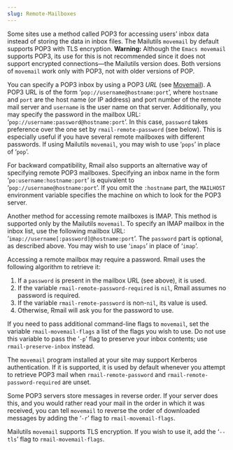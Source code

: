 ```yaml
---
slug: Remote-Mailboxes
---
```


Some sites use a method called POP3 for accessing users’ inbox data instead of storing the data in inbox files. The Mailutils `movemail` by default supports POP3 with TLS encryption. **Warning:** Although the `Emacs movemail` supports POP3, its use for this is not recommended since it does not support encrypted connections—the Mailutils version does. Both versions of `movemail` work only with POP3, not with older versions of POP.

You can specify a POP3 inbox by using a POP3 *URL* (see [Movemail](Movemail)). A POP3 URL is of the form ‘`pop://username@hostname:port`’, where `hostname` and `port` are the host name (or IP address) and port number of the remote mail server and `username` is the user name on that server. Additionally, you may specify the password in the mailbox URL: ‘`pop://username:password@hostname:port`’. In this case, `password` takes preference over the one set by `rmail-remote-password` (see below). This is especially useful if you have several remote mailboxes with different passwords. If using Mailutils `movemail`, you may wish to use ‘`pops`’ in place of ‘`pop`’.

For backward compatibility, Rmail also supports an alternative way of specifying remote POP3 mailboxes. Specifying an inbox name in the form ‘`po:username:hostname:port`’ is equivalent to ‘`pop://username@hostname:port`’. If you omit the `:hostname` part, the `MAILHOST` environment variable specifies the machine on which to look for the POP3 server.

Another method for accessing remote mailboxes is IMAP. This method is supported only by the Mailutils `movemail`. To specify an IMAP mailbox in the inbox list, use the following mailbox URL: ‘`imap://username[:password]@hostname:port`’. The `password` part is optional, as described above. You may wish to use ‘`imaps`’ in place of ‘`imap`’.

Accessing a remote mailbox may require a password. Rmail uses the following algorithm to retrieve it:

1.  If a `password` is present in the mailbox URL (see above), it is used.
2.  If the variable `rmail-remote-password-required` is `nil`, Rmail assumes no password is required.
3.  If the variable `rmail-remote-password` is non-`nil`, its value is used.
4.  Otherwise, Rmail will ask you for the password to use.

If you need to pass additional command-line flags to `movemail`, set the variable `rmail-movemail-flags` a list of the flags you wish to use. Do not use this variable to pass the ‘`-p`’ flag to preserve your inbox contents; use `rmail-preserve-inbox` instead.

The `movemail` program installed at your site may support Kerberos authentication. If it is supported, it is used by default whenever you attempt to retrieve POP3 mail when `rmail-remote-password` and `rmail-remote-password-required` are unset.

Some POP3 servers store messages in reverse order. If your server does this, and you would rather read your mail in the order in which it was received, you can tell `movemail` to reverse the order of downloaded messages by adding the ‘`-r`’ flag to `rmail-movemail-flags`.

Mailutils `movemail` supports TLS encryption. If you wish to use it, add the ‘`--tls`’ flag to `rmail-movemail-flags`.
